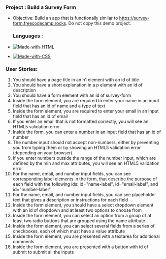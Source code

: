 ### Project : Build a Survey Form

- Objective: Build an app that is functionally similar to https://survey-form.freecodecamp.rocks. Do not copy this demo project.

  ### Languages :

- [![Made-with-HTML](https://img.shields.io/badge/Made%20with-HTML-red)](https://developer.mozilla.org/fr/docs/Web/HTML)
- [![Made-with-CSS](https://img.shields.io/badge/Made%20with-CSS-blue)](https://developer.mozilla.org/fr/docs/Web/CSS)

### User Stories:

1) You should have a page title in an h1 element with an id of title
2) You should have a short explanation in a p element with an id of description
3) You should have a form element with an id of survey-form
4) Inside the form element, you are required to enter your name in an input field that has an id of name and a type of text
5) Inside the form element, you are required to enter your email in an input field that has an id of email
6) If you enter an email that is not formatted correctly, you will see an HTML5 validation error
7) Inside the form, you can enter a number in an input field that has an id of number
8) The number input should not accept non-numbers, either by preventing you from typing them or by showing an HTML5 validation error (depending on your browser).
9) If you enter numbers outside the range of the number input, which are defined by the min and max attributes, you will see an HTML5 validation error
10) For the name, email, and number input fields, you can see corresponding label elements in the form, that describe the purpose of each field with the following ids: id="name-label", id="email-label", and id="number-label"
11) For the name, email, and number input fields, you can see placeholder text that gives a description or instructions for each field
12) Inside the form element, you should have a select dropdown element with an id of dropdown and at least two options to choose from
13) Inside the form element, you can select an option from a group of at least two radio buttons that are grouped using the name attribute
14) Inside the form element, you can select several fields from a series of checkboxes, each of which must have a value attribute
15) Inside the form element, you are presented with a textarea for additional comments
16) Inside the form element, you are presented with a button with id of submit to submit all the inputs

